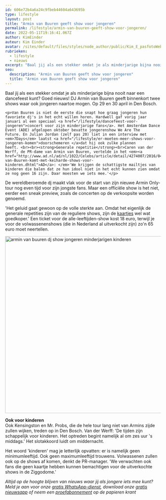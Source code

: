 ```yaml
---
id: 606e72b4a6a24c9fbeb44604a643695b
type: lifestyle
layout: post
title: "Armin van Buuren geeft show voor jongeren"
permalink: /lifestyle/armin-van-buuren-geeft-show-voor-jongeren/
date: 2022-05-11T19:16:41.067Z
author: KimEinder
auteur: Kim Einder
avatar: /sites/default/files/styles/node_author/public/Kim_E_pasfotoWebsite.jpg?itok=eT3Ghnc4
rubrieken:
  - lifestyle
  - nieuws
excerpt: "Baal jij als een stekker omdat je als minderjarige bijna nooit naar een dancefeest kunt? Goed nieuws! DJ Armin van Buuren geeft binnenkort twee shows waar ook jongeren naartoe mogen. Op 29 en 30 april in Den Bosch.  "
seo:
  description: "Armin van Buuren geeft show voor jongeren"
  title: "Armin van Buuren geeft show voor jongeren"
---
```

Baal jij als een stekker omdat je als minderjarige bijna nooit naar een dancefeest kunt? Goed nieuws! DJ Armin van Buuren geeft binnenkort twee shows waar ook jongeren naartoe mogen. Op 29 en 30 april in Den Bosch.  

    <p>Van Buuren is niet de eerste die snapt hoe graag jongeren hun favoriete dj's in het echt willen horen. Hardwell gaf vorig jaar januari al een speciaal <a href="/lifestyle/dancefeest-voor-jongeren">concert voor zijn minderjarige fans</a>. Het Amsterdam Dance Event (ADE) afgelopen oktober bevatte jongerenshow We Are The Future. En Julian Jordan (zelf pas 20) liet in een interview met <em>7Days</em> laatst <a href="/lifestyle/er-moeten-meer-shows-voor-jongeren-komen">doorschemeren </a>dat hij ook zulke plannen heeft. <br><br><strong>Generale repetitie</strong><br>Caren van der Werff, de PR-dame van Armin van Buuren, vertelde in het <em><a href="http://www.ad.nl/ad/nl/1022/Celebs/article/detail/4274007/2016/04/01/Armin-van-Buuren-komt-met-keiharde-shows-voor-kinderen.dhtml">AD</a>: </em>'We krijgen de schattigste mailtjes van kinderen die balen dat ze hun idool niet in het echt kunnen zien omdat ze nog geen 16 zijn. Daar moesten we iets mee.'</p>
<p>De wereldberoemde dj maakt vlak voor de start van zijn nieuwe Armin Only-tour nog even tijd voor zijn jongste fans. Maar een officiële show is het niet, eerder een sneak preview, zoals de concerten op de verkoopsite worden genoemd.</p>
<p>'Het geluid gaat gewoon op de volle sterkte aan. Omdat het eigenlijk de generale repetities zijn van de reguliere shows, zijn de <a href="http://www.arminonly.com/">kaartjes</a> wel wat goedkoper.' Een ticket voor de alle-leeftijden-show kost 18 euro, terwijl je voor de volwassenenshows (die in Nederland al uitverkocht zijn) zo'n 65 euro moet neertellen.</p>
<p><div class="media media-element-container media-default"><div id="file-17410" class="file file-image file-image-jpeg">

        
  
  <div class="content">
    <img alt="armin van buuren dj show jongeren minderjarigen kinderen" title="Foto: EPA" height="571" width="850" class="media-element file-default" src="/sites/default/files/ANP-43020508.jpg">  </div>

  
</div>
</div>
<p><strong>Ook voor kinderen</strong><br>Ook Kensingston en Mr. Probs, die de hele tour lang niet van Armins zijde zullen wijken, treden op in Den Bosch. Van der Werff: 'De tijden zijn schappelijk voor kinderen. Het optreden begint namelijk al om zes uur 's middags.' Het slotakkoord luidt om middernacht.</p>
<p>Het woord 'kinderen' mag je letterlijk opvatten: er is namelijk geen minimumleeftijd. Ook geen maximumleeftijd trouwens. Volwassenen zullen ook op de shows af komen, denkt de PR-manager. 'We verwachten ook fans die geen kaartje hebben kunnen bemachtigen voor de uitverkochte shows in de Ziggodome.' </p>
<p><em>Altijd op de hoogte blijven van nieuws waar jij als jongere iets mee kunt? Meld je aan voor onze <a href="/whatsapp">gratis WhatsApp-dienst</a>, download onze <a href="/app">gratis nieuwsapp</a> of neem een <a href="https://abonneren.sevendays.nl/abonneren/abonnementen/ae/artikel">proefabonnement</a> op de papieren krant</em></p>  
